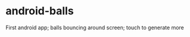 android-balls
=============

First android app; balls bouncing around screen; touch to generate more
